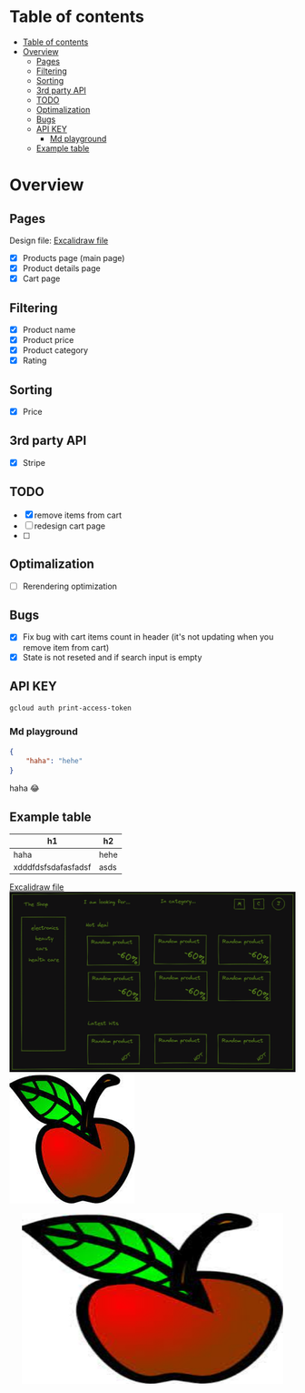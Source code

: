 # Table of contents

- [Table of contents](#table-of-contents)
- [Overview](#overview)
  - [Pages](#pages)
  - [Filtering](#filtering)
  - [Sorting](#sorting)
  - [3rd party API](#3rd-party-api)
  - [TODO](#todo)
  - [Optimalization](#optimalization)
  - [Bugs](#bugs)
  - [API KEY](#api-key)
    - [Md playground](#md-playground)
  - [Example table](#example-table)


# Overview

## Pages

Design file: [Excalidraw file](pages.excalidraw)

- [x] Products page (main page)
- [x] Product details page
- [x] Cart page

## Filtering

- [x] Product name
- [x] Product price
- [x] Product category
- [x] Rating

## Sorting

- [x] Price

## 3rd party API
- [x] Stripe

## TODO
- [x] remove items from cart
- [ ] redesign cart page
- [ ]

## Optimalization
- [ ] Rerendering optimization

## Bugs
- [x] Fix bug with cart items count in header (it's not updating when you remove item from cart)
- [x] State is not reseted and if search input is empty
## API KEY
```bash
gcloud auth print-access-token
```
### Md playground

```json
{
    "haha": "hehe"
}
```

haha :joy:

## Example table
| h1                  | h2   |
| ------------------- | ---- |
| haha                | hehe |
| xdddfdsfsdafasfadsf | asds |


[Excalidraw file](pages.excalidraw)
![Image](stats.excalidraw.png)
![apple image](apple.jpeg)

<p align="center">
  <img width="460" height="300" src="apple.jpeg">
</p>